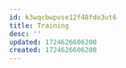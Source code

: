 ```yaml
---
id: k3wqcbwpvse12f48fdo3ut6
title: Training
desc: ''
updated: 1724626606200
created: 1724626606200
---
```

